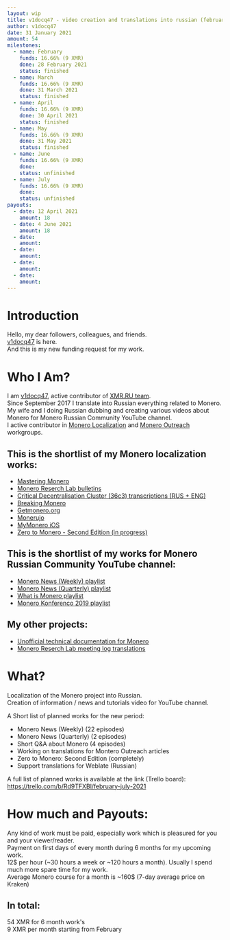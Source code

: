 ```yaml
---
layout: wip
title: v1docq47 - video creation and translations into russian (february - july 2021)
author: v1docq47
date: 31 January 2021
amount: 54
milestones:
  - name: February
    funds: 16.66% (9 XMR)
    done: 28 February 2021
    status: finished
  - name: March
    funds: 16.66% (9 XMR)
    done: 31 March 2021
    status: finished
  - name: April
    funds: 16.66% (9 XMR)
    done: 30 April 2021
    status: finished
  - name: May
    funds: 16.66% (9 XMR)
    done: 31 May 2021
    status: finished
  - name: June
    funds: 16.66% (9 XMR)
    done: 
    status: unfinished
  - name: July
    funds: 16.66% (9 XMR)
    done: 
    status: unfinished
payouts:
  - date: 12 April 2021
    amount: 18
  - date: 4 June 2021
    amount: 18
  - date:
    amount:
  - date:
    amount:
  - date:
    amount:
  - date:
    amount:
---
```


# Introduction
Hello, my dear followers, colleagues, and friends.  
[v1docq47](https://t.me/v1docq47) is here.  
And this is my new funding request for my work.

# Who I Am?
I am [v1docq47](https://github.com/v1docq47), active contributor of [XMR.RU team](https://xmr.ru/members/50/).  
Since September 2017 I translate into Russian everything related to Monero.  
My wife and I doing Russian dubbing and creating various videos about Monero for Monero Russian Community YouTube channel.   
I active contributor in [Monero Localization](https://translate.getmonero.org/user/v1docq47/) and [Monero Outreach](https://github.com/monero-ecosystem/outreach-docs/pulls?q=is%3Apr+is%3Aclosed+v1docq47) workgroups.

## This is the shortlist of my Monero localization works:
- [Mastering Monero](https://github.com/monerobook/monerobook/pull/81)  
- [Monero Reserch Lab bulletins](https://github.com/v1docq47/monero-research-lab-translations/tree/master/publications/bulletins)  
- [Critical Decentralisation Cluster (36c3) transcriptions (RUS + ENG)](https://github.com/v1docq47/monero-cdc-36c3-transcriptions)  
- [Breaking Monero](https://github.com/monero-ecosystem/outreach-docs/tree/master/monero-outreach-docs/translations/ru/transcriptions/breaking_monero)  
- [Getmonero.org](https://repo.getmonero.org/monero-project/monero-site/-/merge_requests/913)  
- [Monerujo](https://github.com/m2049r/xmrwallet/pull/278)  
- [MyMonero iOS](https://crowdin.com/project/mymonero-app-ios/ru#)  
- [Zero to Monero - Second Edition (in progress)](https://www.overleaf.com/read/hcmqnvgtfmyh)  

## This is the shortlist of my works for Monero Russian Community YouTube channel:  
- [Monero News (Weekly) playlist](https://www.youtube.com/watch?v=ixUamqRd3nc&list=PLQyX7h187qnQWtCN6brBXsB9QLEuaJWQO)  
- [Monero News (Quarterly) playlist](https://www.youtube.com/watch?v=XZD-b2gq9dQ&list=PLQyX7h187qnTrEQo1n1_-lxR5tk0qlRKo)  
- [What is Monero playlist](https://www.youtube.com/watch?v=FOsHxWG5jNs&list=PLQyX7h187qnTqq4_-EAnp4HZk9eJpMvZK)  
- [Monero Konferenco 2019 playlist](https://www.youtube.com/watch?v=56Tr03HzGJ8&list=PLQyX7h187qnSZG_PTYtO57_z_nFOlWWEM)  

## My other projects:  
- [Unofficial technical documentation for Monero](https://wiki.xmr.ru/)  
- [Monero Reserch Lab meeting log translations](https://github.com/v1docq47/monero-research-lab-translations/tree/master/publications/meeting-logs)  

# What?
Localization of the Monero project into Russian.  
Creation of information / news and tutorials video for YouTube channel.  

A Short list of planned works for the new period:
- Monero News (Weekly) (22 episodes)
- Monero News (Quarterly) (2 episodes)
- Short Q&A about Monero (4 episodes)
- Working on translations for Montero Outreach articles
- Zero to Monero: Second Edition (completely)
- Support translations for Weblate (Russian)

A full list of planned works is available at the link (Trello board):  
https://trello.com/b/Rd9TFXBl/february-july-2021

# How much and Payouts:
Any kind of work must be paid, especially work which is pleasured for you and your viewer/reader.  
Payment on first days of every month during 6 months for my upcoming work.  
12$ per hour (~30 hours a week or ~120 hours a month). Usually I spend much more spare time for my work.  
Average Monero course for a month is ~160$ (7-day average price on Kraken)  
## In total:  
54 XMR for 6 month work's  
9 XMR per month starting from February
